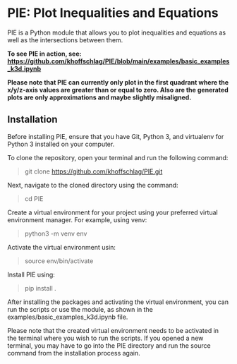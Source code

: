 # PIE: Plot Inequalities and Equations

PIE is a Python module that allows you to plot inequalities and equations as well as the intersections between them.

**To see PIE in action, see: https://github.com/khoffschlag/PIE/blob/main/examples/basic_examples_k3d.ipynb**

**Please note that PIE can currently only plot in the
first quadrant where the x/y/z-axis values are greater than or equal to zero.
Also are the generated plots are only approximations and maybe slightly misaligned.**

## Installation

Before installing PIE, ensure that you have Git, Python 3, and virtualenv for Python 3 installed on your computer.

To clone the repository, open your terminal and run the following command:

> git clone https://github.com/khoffschlag/PIE.git

Next, navigate to the cloned directory using the command:

> cd PIE


Create a virtual environment for your project using your preferred virtual environment manager.
For example, using venv:

> python3 -m venv env

Activate the virtual environment usin:

> source env/bin/activate


Install PIE using:

> pip install .


After installing the packages and activating the virtual environment, you can run the scripts or use the module,
as shown in the examples/basic_examples_k3d.ipynb file.

Please note that the created virtual environment needs to be activated in the terminal where you wish to run the scripts.
If you opened a new terminal, you may have to go into the PIE directory and run the source command from the installation
process again.
